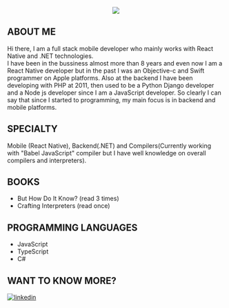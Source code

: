<p align="center">
    <img src="https://github-readme-stats.vercel.app/api?username=ozanhonamlioglu&show_icons=true&count_private=true&theme=dark"/>
</p>

## ABOUT ME
Hi there, I am a full stack mobile developer who mainly works with React Native and .NET technologies.   
I have been in the bussiness almost more than 8 years and even now I am a React Native developer but in the past I was an Objective-c and Swift programmer on Apple platforms. Also at the backend I have been developing with PHP at 2011, then used to be a Python Django developer and a Node js developer since I am a JavaScript developer. So clearly I can say that since I started to programming, my main focus is in backend and mobile platforms.

## SPECIALTY
Mobile (React Native), Backend(.NET) and Compilers(Currently working with "Babel JavaScript" compiler but I have well knowledge on overall compilers and interpreters).

## BOOKS
- But How Do It Know? (read 3 times)
- Crafting Interpreters (read once)

## PROGRAMMING LANGUAGES
- JavaScript
- TypeScript
- C#

## WANT TO KNOW MORE?
[<img src="https://img.shields.io/badge/linkedin-https%3A%2F%2Fbit.ly%2F3eGrb0s-blue" alt="linkedin" />](https://bit.ly/3eGrb0s)
